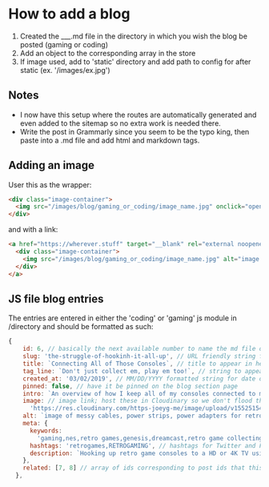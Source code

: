 # How to add a blog

1. Created the \_\_\_.md file in the directory in which you wish the blog be posted (gaming or coding)
2. Add an object to the corresponding array in the store
3. If image used, add to 'static' directory and add path to config for after static (ex. '/images/ex.jpg')

## Notes

- I now have this setup where the routes are automatically generated and even added to the sitemap so no extra work is needed there.
- Write the post in Grammarly since you seem to be the typo king, then paste into a .md file and add html and markdown tags.

## Adding an image

User this as the wrapper:

```html
<div class="image-container">
  <img src="/images/blog/gaming_or_coding/image_name.jpg" onclick="openImage(`/images/blog/gaming_or_coding/image_name.jpg`)" alt="image description">
</div>
```

and with a link:

```html
<a href="https://wherever.stuff" target="__blank" rel="external noopener">
  <div class="image-container">
    <img src="/images/blog/gaming_or_coding/image_name.jpg" alt="image description">
  </div>
</a>
```

## JS file blog entries

The entries are entered in either the 'coding' or 'gaming' js module in /directory and should be formatted as such:

```javascript
{
    id: 6, // basically the next available number to name the md file of the post
    slug: 'the-struggle-of-hookinh-it-all-up', // URL friendly string for route
    title: `Connecting All of Those Consoles`, // title to appear in header
    tag_line: `Don't just collect em, play em too!`, // string to appear under title
    created_at: '03/02/2019', // MM/DD/YYYY formatted string for date of post
    pinned: false, // have it be pinned on the blog section page
    intro: `An overview of how I keep all of my consoles connected to my 4K TV for the best picture possible on a budget.`, // string that shows up on blog section page
    image: // image link; host these in Cloudinary so we don't flood the repo with images
      'https://res.cloudinary.com/https-joeyg-me/image/upload/v1552515483/gaming/cable_mess.jpg',
    alt: `image of messy cables, power strips, power adapters for retro game consoles`, // string for image alt text
    meta: {
      keywords:
        'gaming,nes,retro games,genesis,dreamcast,retro game collecting,vintage video games,upscaler,RGB,HD TV,4k', // keywords meta
      hashtags: 'retrogames,RETROGAMING', // hashtags for Twitter and FB social sharing buttons
      description: `Hooking up retro game consoles to a HD or 4K TV using switchers & upscalers.` // description meta
    },
    related: [7, 8] // array of ids corresponding to post ids that this post is related to
  },
```
